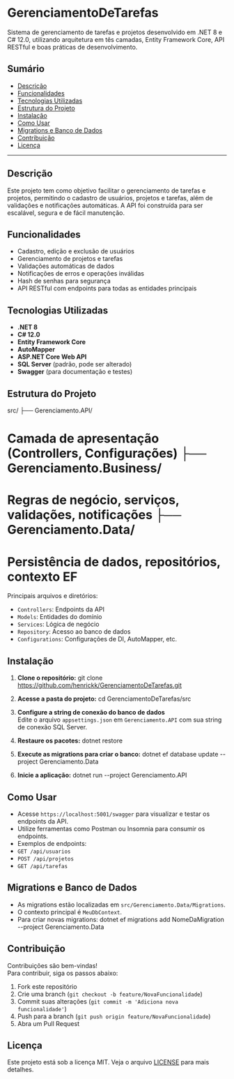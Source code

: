 # GerenciamentoDeTarefas

Sistema de gerenciamento de tarefas e projetos desenvolvido em .NET 8 e C# 12.0, utilizando arquitetura em tês camadas, Entity Framework Core, API RESTful e boas práticas de desenvolvimento.

## Sumário

- [Descrição](#descrição)
- [Funcionalidades](#funcionalidades)
- [Tecnologias Utilizadas](#tecnologias-utilizadas)
- [Estrutura do Projeto](#estrutura-do-projeto)
- [Instalação](#instalação)
- [Como Usar](#como-usar)
- [Migrations e Banco de Dados](#migrations-e-banco-de-dados)
- [Contribuição](#contribuição)
- [Licença](#licença)

---

## Descrição

Este projeto tem como objetivo facilitar o gerenciamento de tarefas e projetos, permitindo o cadastro de usuários, projetos e tarefas, além de validações e notificações automáticas. A API foi construída para ser escalável, segura e de fácil manutenção.

## Funcionalidades

- Cadastro, edição e exclusão de usuários
- Gerenciamento de projetos e tarefas
- Validações automáticas de dados
- Notificações de erros e operações inválidas
- Hash de senhas para segurança
- API RESTful com endpoints para todas as entidades principais

## Tecnologias Utilizadas

- **.NET 8**
- **C# 12.0**
- **Entity Framework Core**
- **AutoMapper**
- **ASP.NET Core Web API**
- **SQL Server** (padrão, pode ser alterado)
- **Swagger** (para documentação e testes)

## Estrutura do Projeto
src/ ├── Gerenciamento.API/           
# Camada de apresentação (Controllers, Configurações) ├── Gerenciamento.Business/      
# Regras de negócio, serviços, validações, notificações ├── Gerenciamento.Data/          
# Persistência de dados, repositórios, contexto EF

Principais arquivos e diretórios:
- `Controllers`: Endpoints da API
- `Models`: Entidades do domínio
- `Services`: Lógica de negócio
- `Repository`: Acesso ao banco de dados
- `Configurations`: Configurações de DI, AutoMapper, etc.

## Instalação

1. **Clone o repositório:**
git clone https://github.com/henrickk/GerenciamentoDeTarefas.git

2. **Acesse a pasta do projeto:**
cd GerenciamentoDeTarefas/src

3. **Configure a string de conexão do banco de dados**  
Edite o arquivo `appsettings.json` em `Gerenciamento.API` com sua string de conexão SQL Server.

4. **Restaure os pacotes:**
dotnet restore

5. **Execute as migrations para criar o banco:**
dotnet ef database update --project Gerenciamento.Data

6. **Inicie a aplicação:**
dotnet run --project Gerenciamento.API

## Como Usar

- Acesse `https://localhost:5001/swagger` para visualizar e testar os endpoints da API.
- Utilize ferramentas como Postman ou Insomnia para consumir os endpoints.
- Exemplos de endpoints:
- `GET /api/usuarios`
- `POST /api/projetos`
- `GET /api/tarefas`

## Migrations e Banco de Dados

- As migrations estão localizadas em `src/Gerenciamento.Data/Migrations`.
- O contexto principal é `MeuDbContext`.
- Para criar novas migrations:
dotnet ef migrations add NomeDaMigration --project Gerenciamento.Data

## Contribuição

Contribuições são bem-vindas!  
Para contribuir, siga os passos abaixo:

1. Fork este repositório
2. Crie uma branch (`git checkout -b feature/NovaFuncionalidade`)
3. Commit suas alterações (`git commit -m 'Adiciona nova funcionalidade'`)
4. Push para a branch (`git push origin feature/NovaFuncionalidade`)
5. Abra um Pull Request

## Licença

Este projeto está sob a licença MIT. Veja o arquivo [LICENSE](LICENSE) para mais detalhes.
